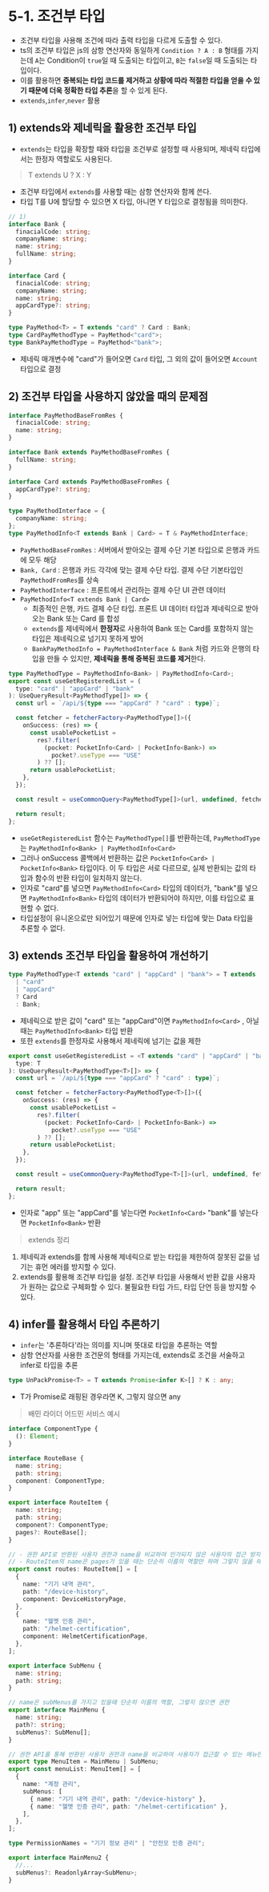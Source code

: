 # 5-1. 조건부 타입

- 조건부 타입을 사용해 조건에 따라 출력 타입을 다르게 도출할 수 있다.
- ts의 조건부 타입은 js의 삼항 연산자와 동일하게 `Condition ? A : B` 형태를 가지는데 `A`는 Condition이 `true`일 때 도출되는 타입이고, `B`는 `false`일 때 도출되는 타입이다.
- 이를 활용하면 **중복되는 타입 코드를 제거하고 상황에 따라 적절한 타입을 얻을 수 있기 때문에 더욱 정확한 타입 추론**을 할 수 있게 된다.
- `extends`,`infer`,`never` 활용

## 1) extends와 제네릭을 활용한 조건부 타입

- `extends`는 타입을 확장할 때와 타입을 조건부로 설정할 때 사용되며, 제네릭 타입에서는 한정자 역할로도 사용된다.

> T extends U ? X : Y

- 조건부 타입에서 `extends`를 사용할 때는 삼항 연산자와 함께 쓴다.
- 타입 T를 U에 할당할 수 있으면 X 타입, 아니면 Y 타입으로 결정됨을 의미한다.

```ts
// 1)
interface Bank {
  finacialCode: string;
  companyName: string;
  name: string;
  fullName: string;
}

interface Card {
  finacialCode: string;
  companyName: string;
  name: string;
  appCardType?: string;
}

type PayMethod<T> = T extends "card" ? Card : Bank;
type CardPayMethodType = PayMethod<"card">;
type BankPayMethodType = PayMethod<"bank">;
```

- 제네릭 매개변수에 "card"가 들어오면 `Card` 타입, 그 외의 값이 들어오면 `Account`타입으로 결정

## 2) 조건부 타입을 사용하지 않았을 때의 문제점

```ts
interface PayMethodBaseFromRes {
  finacialCode: string;
  name: string;
}

interface Bank extends PayMethodBaseFromRes {
  fullName: string;
}

interface Card extends PayMethodBaseFromRes {
  appCardType?: string;
}

type PayMethodInterface = {
  companyName: string;
};
type PayMethodInfo<T extends Bank | Card> = T & PayMethodInterface;
```

- `PayMethodBaseFromRes` : 서버에서 받아오는 결제 수단 기본 타입으로 은행과 카드에 모두 해당
- `Bank, Card` : 은행과 카드 각각에 맞는 결제 수단 타입. 결제 수단 기본타입인 `PayMethodFromRes`를 상속
- `PayMethodInterface` : 프론트에서 관리하는 결제 수단 UI 관련 데이터
- `PayMethodInfo<T extends Bank | Card>`
  - 최종적인 은행, 카드 결제 수단 타입. 프론트 UI 데이터 타입과 제네릭으로 받아오는 Bank 또는 Card 를 합성
  - `extends`를 제네릭에서 **한정자**로 사용하여 Bank 또는 Card를 포함하지 않는 타입은 제네릭으로 넘기지 못하게 방어
  - `BankPayMethodInfo = PayMethodInterface & Bank` 처럼 카드와 은행의 타입을 만들 수 있지만, **제네릭을 통해 중복된 코드를 제거**한다.

```ts
type PayMethodType = PayMethodInfo<Bank> | PayMethodInfo<Card>;
export const useGetRegisteredList = (
  type: "card" | "appCard" | "bank"
): UseQueryResult<PayMethodType[]> => {
  const url = `/api/${type === "appCard" ? "card" : type}`;

  const fetcher = fetcherFactory<PayMethodType[]>({
    onSuccess: (res) => {
      const usablePocketList =
        res?.filter(
          (pocket: PocketInfo<Card> | PocketInfo<Bank>) =>
            pocket?.useType === "USE"
        ) ?? [];
      return usablePocketList;
    },
  });

  const result = useCommonQuery<PayMethodType[]>(url, undefined, fetcher);

  return result;
};
```

- `useGetRegisteredList` 함수는 `PayMethodType[]`를 반환하는데, `PayMethodType`는 `PayMethodInfo<Bank> | PayMethodInfo<Card>`
- 그러나 onSuccess 콜백에서 반환하는 값은 `PocketInfo<Card> | PocketInfo<Bank>` 타입이다. 이 두 타입은 서로 다르므로, 실제 반환되는 값의 타입과 함수의 반환 타입이 일치하지 않는다.
- 인자로 "card"를 넣으면 `PayMethodInfo<Card>` 타입의 데이터가, "bank"를 넣으면 `PayMethodInfo<Bank>` 타입의 데이터가 반환되어야 하지만, 이를 타입으로 표현할 수 없다.
- 타입설정이 유니온으로만 되어있기 때문에 인자로 넣는 타입에 맞는 Data 타입을 추론할 수 없다.

## 3) extends 조건부 타입을 활용하여 개선하기

```ts
type PayMethodType<T extends "card" | "appCard" | "bank"> = T extends
  | "card"
  | "appCard"
  ? Card
  : Bank;
```

- 제네릭으로 받은 값이 "card" 또는 "appCard"이면 `PayMethodInfo<Card>` , 아닐 때는 `PayMethodInfo<Bank>` 타입 반환
- 또한 `extends`를 한정자로 사용해서 제네릭에 넘기는 값을 제한

```ts
export const useGetRegisteredList = <T extends "card" | "appCard" | "bank">(
  type: T
): UseQueryResult<PayMethodType<T>[]> => {
  const url = `/api/${type === "appCard" ? "card" : type}`;

  const fetcher = fetcherFactory<PayMethodType<T>[]>({
    onSuccess: (res) => {
      const usablePocketList =
        res?.filter(
          (pocket: PocketInfo<Card> | PocketInfo<Bank>) =>
            pocket?.useType === "USE"
        ) ?? [];
      return usablePocketList;
    },
  });

  const result = useCommonQuery<PayMethodType<T>[]>(url, undefined, fetcher);

  return result;
};
```

- 인자로 "app" 또는 "appCard"를 넣는다면 `PocketInfo<Card>` "bank"를 넣는다면 `PocketInfo<Bank>` 반환

> extends 정리

1. 제네릭과 extends를 함께 사용해 제네릭으로 받는 타입을 제한하여 잘못된 값을 넘기는 휴먼 에러를 방지할 수 있다.
2. extends를 활용해 조건부 타입을 설정. 조건부 타입을 사용해서 반환 값을 사용자가 원하는 값으로 구체화할 수 있다. 불필요한 타입 가드, 타입 단언 등을 방지할 수 있다.

## 4) infer를 활용해서 타입 추론하기

- `infer`는 '추론하다'라는 의미를 지니며 뜻대로 타입을 추론하는 역할
- 삼항 연산자를 사용한 조건문의 형태를 가지는데, extends로 조건을 서술하고 infer로 타입을 추론

```ts
type UnPackPromise<T> = T extends Promise<infer K>[] ? K : any;
```

- T가 Promise로 래핑된 경우라면 K, 그렇지 않으면 any

> 배민 라이더 어드민 서비스 예시

```ts
interface ComponentType {
  (): Element;
}

interface RouteBase {
  name: string;
  path: string;
  component: ComponentType;
}

export interface RouteItem {
  name: string;
  path: string;
  component?: ComponentType;
  pages?: RouteBase[];
}

// - 권한 API로 반환된 사용자 권한과 name을 비교하여 인가되지 않은 사용자의 접근 방지
// - RouteItem의 name은 pages가 있을 때는 단순히 이름의 역할만 하며 그렇지 않을 때는 사용자 권한과 비교
export const routes: RouteItem[] = [
  {
    name: "기기 내역 관리",
    path: "/device-history",
    component: DeviceHistoryPage,
  },
  {
    name: "헬멧 인증 관리",
    path: "/helmet-certification",
    component: HelmetCertificationPage,
  },
];
```

```ts
export interface SubMenu {
  name: string;
  path: string;
}

// name은 subMenus를 가지고 있을때 단순히 이름의 역할, 그렇지 않으면 권한
export interface MainMenu {
  name: string;
  path?: string;
  subMenus?: SubMenu[];
}

// 권한 API를 통해 반환된 사용자 권한과 name을 비교하여 사용자가 접근할 수 있는 메뉴만 렌더링
export type MenuItem = MainMenu | SubMenu;
export const menuList: MenuItem[] = [
  {
    name: "계정 관리",
    subMenus: [
      { name: "기기 내역 관리", path: "/device-history" },
      { name: "헬멧 인증 관리", path: "/helmet-certification" },
    ],
  },
];

type PermissionNames = "기기 정보 관리" | "안전모 인증 관리";

export interface MainMenu2 {
  //...
  subMenus?: ReadonlyArray<SubMenu>;
}
```
